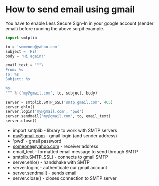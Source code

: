 # How to send email using gmail

You have to enable Less Secure Sign-In in your google account (sender email) before running the above scrpit example.

```python
import smtplib

to = 'someone@yahoo.com'
subject = 'Hi!'
body = 'Hi again!'

email_text = """\
From: %s
To: %s
Subject: %s

%s
""" % ('my@gmail.com', to, subject, body)

server = smtplib.SMTP_SSL('smtp.gmail.com', 465)
server.ehlo()
server.login('my@gmail.com', 'pwd')
server.sendmail('my@gmail.com', to, email_text)
server.close()
```      

- import smtplib - library to work with SMTP servers
- my@gmail.com - gmail login (and sender address)
- 'pwd' - gmail password
- someone@yahoo.com - receiver address
- email_text - formatted email message to send through SMTP
- smtplib.SMTP_SSL( - connects to gmail SMTP
- server.ehlo() - handshake with SMTP
- server.login( - authenticate our gmail account
- server.sendmail( - sends email
- server.close() - closes connection to SMTP server
